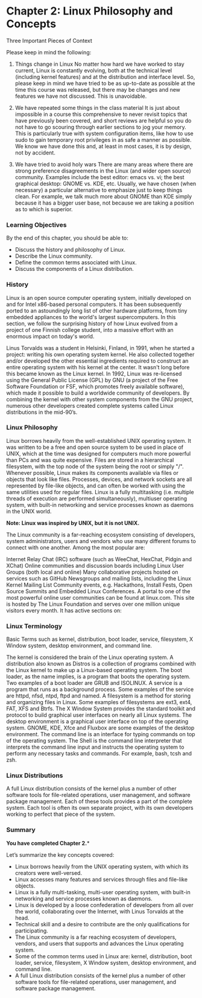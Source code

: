# Chapter 2: Linux Philosophy and Concepts

Three Important Pieces of Context

Please keep in mind the following:

1. Things change in Linux
No matter how hard we have worked to stay current, Linux is constantly evolving, both at the technical level (including kernel features) and at the distribution and interface level. So, please keep in mind we have tried to be as up-to-date as possible at the time this course was released, but there may be changes and new features we have not discussed. This is unavoidable.


2. We have repeated some things in the class material
It is just about impossible in a course this comprehensive to never revisit topics that have previously been covered, and short reviews are helpful so you do not have to go scouring through earlier sections to jog your memory. This is particularly true with system configuration items, like how to use sudo to gain temporary root privileges in as safe a manner as possible. We know we have done this and, at least in most cases, it is by design, not by accident.

3. We have tried to avoid holy wars
There are many areas where there are strong preference disagreements in the Linux (and wider open source) community. Examples include the best editor: emacs vs. vi; the best graphical desktop: GNOME vs. KDE, etc. Usually, we have chosen (when necessary) a particular alternative to emphasize just to keep things clean. For example, we talk much more about GNOME than KDE simply because it has a bigger user base, not because we are taking a position as to which is superior.


### Learning Objectives

By the end of this chapter, you should be able to:

* Discuss the history and philosophy of Linux.
* Describe the Linux community.
* Define the common terms associated with Linux.
* Discuss the components of a Linux distribution.

### History

Linux is an open source computer operating system, initially developed on and for Intel x86-based personal computers. It has been subsequently ported to an astoundingly long list of other hardware platforms, from tiny embedded appliances to the world's largest supercomputers.
In this section, we follow the surprising history of how Linux evolved from a project of one Finnish college student, into a massive effort with an enormous impact on today's world.

Linus Torvalds was a student in Helsinki, Finland, in 1991, when he started a project: writing his own operating system kernel. He also collected together and/or developed the other essential ingredients required to construct an entire operating system with his kernel at the center. It wasn't long before this became known as the Linux kernel. 
In 1992, Linux was re-licensed using the General Public License (GPL) by GNU (a project of the Free Software Foundation or FSF, which promotes freely available software), which made it possible to build a worldwide community of developers. By combining the kernel with other system components from the GNU project, numerous other developers created complete systems called Linux distributions in the mid-90’s.



### Linux Philosophy

Linux borrows heavily from the well-established UNIX operating system. 
It was written to be a free and open source system to be used in place of UNIX, which at the time was designed for computers much more powerful than PCs and was quite expensive. 
Files are stored in a hierarchical filesystem, with the top node of the system being the root or simply "/". 
Whenever possible, Linux makes its components available via files or objects that look like files. Processes, devices, and network sockets are all represented by file-like objects, and can often be worked with using the same utilities used for regular files.
Linux is a fully multitasking (i.e. multiple threads of execution are performed simultaneously), multiuser operating system, with built-in networking and service processes known as daemons in the UNIX world.

 **Note: Linux was inspired by UNIX, but it is not UNIX.**


The Linux community is a far-reaching ecosystem consisting of developers, system administrators, users and vendors who use many different forums to connect with one another. Among the most popular are:

Internet Relay Chat (IRC) software (such as WeeChat, HexChat, Pidgin and XChat)
Online communities and discussion boards including Linux User Groups (both local and online)
Many collaborative projects hosted on services such as GitHub
Newsgroups and mailing lists, including the Linux Kernel Mailing List
Community events, e.g. Hackathons, Install Fests, Open Source Summits and Embedded Linux Conferences.
A portal to one of the most powerful online user communities can be found at linux.com. This site is hosted by The Linux Foundation and serves over one million unique visitors every month. It has active sections on:

 
 
 
 ### Linux Terminology
Basic Terms such as kernel, distribution, boot loader, service, filesystem, X Window system, desktop environment, and command line.
 
The kernel is considered the brain of the Linux operating system. 
A distribution also known as Distros is a collection of programs combined with the Linux kernel to make up a Linux-based operating system.
The boot loader, as the name implies, is a program that boots the operating system. Two examples of a boot loader are GRUB and ISOLINUX.
A service is a program that runs as a background process. Some examples of the service are httpd, nfsd, ntpd, ftpd and named.
A filesystem is a method for storing and organizing files in Linux. Some examples of filesystems are ext3, ext4, FAT, XFS and Btrfs.
The X Window System provides the standard toolkit and protocol to build graphical user interfaces on nearly all Linux systems.
The desktop environment is a graphical user interface on top of the operating system. GNOME, KDE, Xfce and Fluxbox are some examples of the desktop environment.
The command line is an interface for typing commands on top of the operating system.
The Shell is the command line interpreter that interprets the command line input and instructs the operating system to perform any necessary tasks and commands. 
For example, bash, tcsh and zsh.


### Linux Distributions

 A full Linux distribution consists of the kernel plus a number of other software tools for file-related operations, user management, and software package management. Each of these tools provides a part of the complete system. Each tool is often its own separate project, with its own developers working to perfect that piece of the system.
 
 
 
 ### Summary
 
 **You have completed Chapter 2.***
 
 Let’s summarize the key concepts covered:

* Linux borrows heavily from the UNIX operating system, with which its creators were well-versed.
* Linux accesses many features and services through files and file-like objects.
* Linux is a fully multi-tasking, multi-user operating system, with built-in networking and service processes known as daemons.
* Linux is developed by a loose confederation of developers from all over the world, collaborating over the Internet, with Linus Torvalds at the head. 
* Technical skill and a desire to contribute are the only qualifications for participating.
* The Linux community is a far reaching ecosystem of developers, vendors, and users that supports and advances the Linux operating system.
* Some of the common terms used in Linux are: kernel, distribution, boot loader, service, filesystem, X Window system, desktop  environment, and command line.
* A full Linux distribution consists of the kernel plus a number of other software tools for file-related operations, user management, and software package management.
